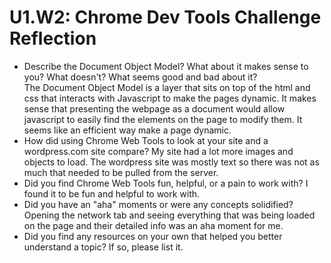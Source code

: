 # U1.W2: Chrome Dev Tools Challenge Reflection

* Describe the Document Object Model? What about it makes sense to you? What doesn't? What seems good and bad about it?
	<br>The Document Object Model is a layer that sits on top of the html and css that interacts with Javascript to make the pages dynamic.  It makes sense that presenting the webpage as a document would allow javascript to easily find the elements on the page to modify them.  It seems like an efficient way make a page dynamic.
* How did using Chrome Web Tools to look at your site and a wordpress.com site compare?
	My site had a lot more images and objects to load.  The wordpress site was mostly text so there was not as much  that needed to be pulled from the server.
* Did you find Chrome Web Tools fun, helpful, or a pain to work with?
	I found it to be fun and helpful to work with.
* Did you have an "aha" moments or were any concepts solidified?
	Opening the network tab and seeing everything that was being loaded on the page and their detailed info was an aha moment for me.
* Did you find any resources on your own that helped you better understand a topic? If so, please list it.